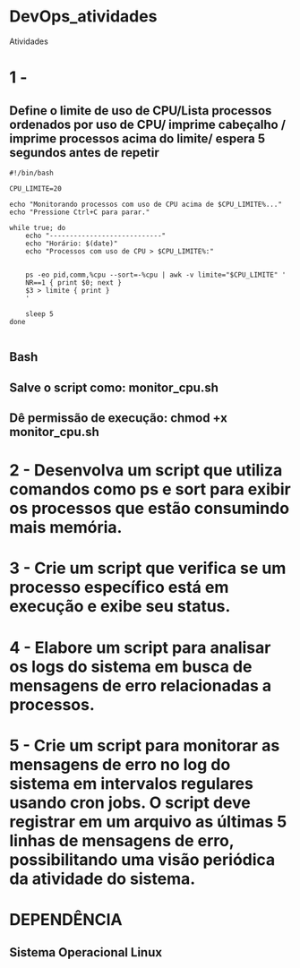 # DevOps_atividades
Atividades

# 1 - 

## Define o limite de uso de CPU/Lista processos ordenados por uso de CPU/ imprime cabeçalho / imprime processos acima do limite/ espera 5 segundos antes de repetir
```
#!/bin/bash

CPU_LIMITE=20

echo "Monitorando processos com uso de CPU acima de $CPU_LIMITE%..."
echo "Pressione Ctrl+C para parar."

while true; do
    echo "----------------------------"
    echo "Horário: $(date)"
    echo "Processos com uso de CPU > $CPU_LIMITE%:"
    
   
    ps -eo pid,comm,%cpu --sort=-%cpu | awk -v limite="$CPU_LIMITE" '
    NR==1 { print $0; next }  
    $3 > limite { print }     
    '

    sleep 5 
done


```
## Bash
## Salve o script como: monitor_cpu.sh
## Dê permissão de execução: chmod +x monitor_cpu.sh


# 2 - Desenvolva um script que utiliza comandos como ps e sort para exibir os processos que estão consumindo mais memória.
# 3 - Crie um script que verifica se um processo específico está em execução e exibe seu status.
# 4 - Elabore um script para analisar os logs do sistema em busca de mensagens de erro relacionadas a processos.
# 5 - Crie um script para monitorar as mensagens de erro no log do sistema em intervalos regulares usando cron jobs. O script deve registrar em um arquivo as últimas 5 linhas de mensagens de erro, possibilitando uma visão periódica da atividade do sistema.


# DEPENDÊNCIA
## Sistema Operacional Linux

